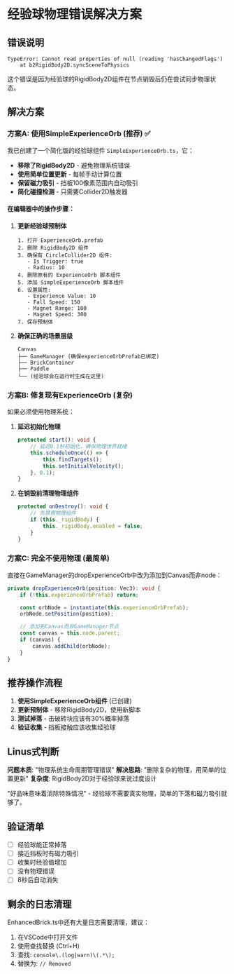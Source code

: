 # 经验球物理错误解决方案

## 错误说明
```
TypeError: Cannot read properties of null (reading 'hasChangedFlags')
    at b2RigidBody2D.syncSceneToPhysics
```

这个错误是因为经验球的RigidBody2D组件在节点销毁后仍在尝试同步物理状态。

## 解决方案

### 方案A: 使用SimpleExperienceOrb (推荐) ✅

我已创建了一个简化版的经验球组件 `SimpleExperienceOrb.ts`，它：
- **移除了RigidBody2D** - 避免物理系统错误
- **使用简单位置更新** - 每帧手动计算位置
- **保留磁力吸引** - 挡板100像素范围内自动吸引
- **简化碰撞检测** - 只需要Collider2D触发器

#### 在编辑器中的操作步骤：

1. **更新经验球预制体**
   ```
   1. 打开 ExperienceOrb.prefab
   2. 删除 RigidBody2D 组件
   3. 确保有 CircleCollider2D 组件:
      - Is Trigger: true
      - Radius: 10
   4. 删除原有的 ExperienceOrb 脚本组件
   5. 添加 SimpleExperienceOrb 脚本组件
   6. 设置属性:
      - Experience Value: 10
      - Fall Speed: 150
      - Magnet Range: 100
      - Magnet Speed: 300
   7. 保存预制体
   ```

2. **确保正确的场景层级**
   ```
   Canvas
   ├── GameManager (确保experienceOrbPrefab已绑定)
   ├── BrickContainer
   ├── Paddle
   └── (经验球会在运行时生成在这里)
   ```

### 方案B: 修复现有ExperienceOrb (复杂)

如果必须使用物理系统：

1. **延迟初始化物理**
   ```typescript
   protected start(): void {
       // 延迟0.1秒初始化，确保物理世界就绪
       this.scheduleOnce(() => {
           this.findTargets();
           this.setInitialVelocity();
       }, 0.1);
   }
   ```

2. **在销毁前清理物理组件**
   ```typescript
   protected onDestroy(): void {
       // 先禁用物理组件
       if (this._rigidBody) {
           this._rigidBody.enabled = false;
       }
   }
   ```

### 方案C: 完全不使用物理 (最简单)

直接在GameManager的dropExperienceOrb中改为添加到Canvas而非node：

```typescript
private dropExperienceOrb(position: Vec3): void {
    if (!this.experienceOrbPrefab) return;

    const orbNode = instantiate(this.experienceOrbPrefab);
    orbNode.setPosition(position);

    // 添加到Canvas而非GameManager节点
    const canvas = this.node.parent;
    if (canvas) {
        canvas.addChild(orbNode);
    }
}
```

## 推荐操作流程

1. **使用SimpleExperienceOrb组件** (已创建)
2. **更新预制体** - 移除RigidBody2D，使用新脚本
3. **测试掉落** - 击破砖块应该有30%概率掉落
4. **验证收集** - 挡板接触应该收集经验球

## Linus式判断

**问题本质**: "物理系统生命周期管理错误"
**解决思路**: "删除复杂的物理，用简单的位置更新"
**复杂度**: RigidBody2D对于经验球来说过度设计

"好品味意味着消除特殊情况" - 经验球不需要真实物理，简单的下落和磁力吸引就够了。

## 验证清单

- [ ] 经验球能正常掉落
- [ ] 接近挡板时有磁力吸引
- [ ] 收集时经验值增加
- [ ] 没有物理错误
- [ ] 8秒后自动消失

## 剩余的日志清理

EnhancedBrick.ts中还有大量日志需要清理，建议：
1. 在VSCode中打开文件
2. 使用查找替换 (Ctrl+H)
3. 查找: `console\.(log|warn)\(.*\);`
4. 替换为: `// Removed`